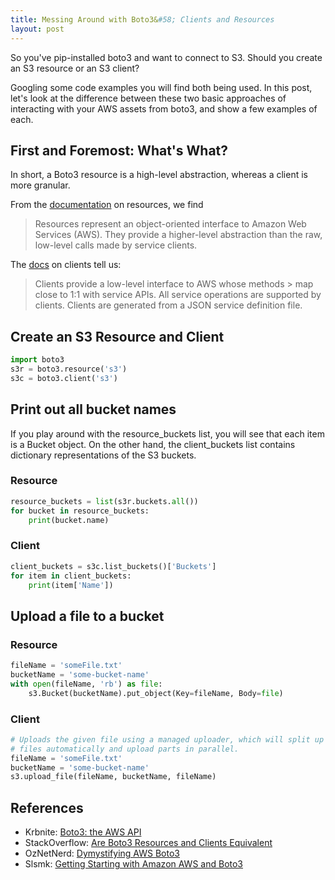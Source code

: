 ```yaml
---
title: Messing Around with Boto3&#58; Clients and Resources
layout: post
---
```

So you've pip-installed boto3 and want to connect to S3.  Should you create an S3 resource or an S3 client?  

Googling some code examples you will find both being used.  In this post, let's look at the difference between
these two basic approaches of interacting with your AWS assets from boto3, and show a few examples of each.

## First and Foremost: What's What?
In short, a Boto3 resource is a high-level abstraction, whereas a client is more granular.

From the [documentation](http://boto3.readthedocs.io/en/latest/guide/resources.html) on resources, we find
> Resources represent an object-oriented interface to Amazon Web Services (AWS). They provide 
> a higher-level abstraction than the raw, low-level calls made by service clients. 

The [docs](http://boto3.readthedocs.io/en/latest/guide/clients.html) on clients tell us:
> Clients provide a low-level interface to AWS whose methods > map close to 1:1 with 
> service APIs. All service operations are supported by clients. Clients are generated 
> from a JSON service definition file.

## Create an S3 Resource and Client
```python
import boto3
s3r = boto3.resource('s3')
s3c = boto3.client('s3')

```

## Print out all bucket names
If you play around with the resource_buckets list, you will see that each item is a Bucket
object. On the other hand, the client_buckets list contains dictionary representations of 
the S3 buckets.

### Resource
```python
resource_buckets = list(s3r.buckets.all())
for bucket in resource_buckets:
    print(bucket.name)
```

### Client
```python
client_buckets = s3c.list_buckets()['Buckets']
for item in client_buckets: 
    print(item['Name'])
```


## Upload a file to a bucket
### Resource
```python
fileName = 'someFile.txt'
bucketName = 'some-bucket-name'
with open(fileName, 'rb') as file:
    s3.Bucket(bucketName).put_object(Key=fileName, Body=file)
```

### Client
```python
# Uploads the given file using a managed uploader, which will split up large
# files automatically and upload parts in parallel.
fileName = 'someFile.txt'
bucketName = 'some-bucket-name'
s3.upload_file(fileName, bucketName, fileName)
```

## References
* Krbnite: [Boto3: the AWS API](https://krbnite.github.io/Boto3-the-AWS-API/)
* StackOverflow: [Are Boto3 Resources and Clients Equivalent](https://stackoverflow.com/questions/38670372/are-boto3-resources-and-clients-equivalent-when-use-one-or-other)
* OzNetNerd: [Dymystifying AWS Boto3](http://www.oznetnerd.com/python-demystifying-aws-boto3/)
* Slsmk: [Getting Starting with Amazon AWS and Boto3](http://www.slsmk.com/getting-started-with-amazon-aws-and-boto3/)
